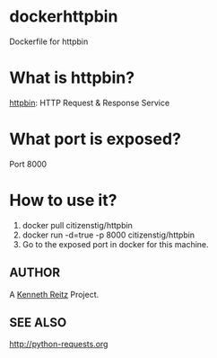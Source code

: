 dockerhttpbin
=============

Dockerfile for httpbin


What is httpbin?
================

[httpbin](http://httpbin.org/): HTTP Request & Response Service


What port is exposed?
================
Port 8000

How to use it?
================
1. docker pull citizenstig/httpbin
2. docker run -d=true -p 8000 citizenstig/httpbin
3. Go to the exposed port in docker for this machine.


AUTHOR
------

A [Kenneth Reitz](http://www.kennethreitz.org/) Project.

SEE ALSO
--------
http://python-requests.org
